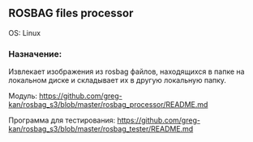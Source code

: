 ## ROSBAG files processor

OS: Linux

### Назначение:

Извлекает изображения из rosbag файлов, находящихся в папке на локальном диске и складывает их в другую локальную папку.

Модуль: https://github.com/greg-kan/rosbag_s3/blob/master/rosbag_processor/README.md

Программа для тестирования: https://github.com/greg-kan/rosbag_s3/blob/master/rosbag_tester/README.md
